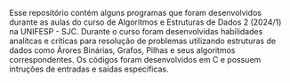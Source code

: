 Esse repositório contém alguns programas que foram desenvolvidos durante as aulas do curso de Algoritmos e Estruturas de Dados 2 (2024/1) na UNIFESP - SJC. 
Durante o curso foram desenvolvidas habilidades analítcas e críticas para resolução de problemas utilizando estruturas de dados como Árores Binárias, Grafos, Pilhas e seus algoritmos correspondentes. 
Os códigos foram desenvolvidos em C e possuem intruções de entradas e saídas específicas.
